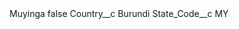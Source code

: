 <?xml version="1.0" encoding="UTF-8"?>
<CustomMetadata xmlns="http://soap.sforce.com/2006/04/metadata" xmlns:xsi="http://www.w3.org/2001/XMLSchema-instance" xmlns:xsd="http://www.w3.org/2001/XMLSchema">
    <label>Muyinga</label>
    <protected>false</protected>
    <values>
        <field>Country__c</field>
        <value xsi:type="xsd:string">Burundi</value>
    </values>
    <values>
        <field>State_Code__c</field>
        <value xsi:type="xsd:string">MY</value>
    </values>
</CustomMetadata>
